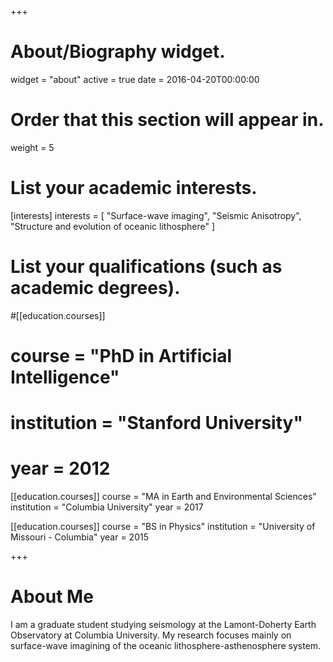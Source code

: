 +++
# About/Biography widget.
widget = "about"
active = true
date = 2016-04-20T00:00:00

# Order that this section will appear in.
weight = 5

# List your academic interests.
[interests]
  interests = [
    "Surface-wave imaging",
    "Seismic Anisotropy",
    "Structure and evolution of oceanic lithosphere"
  ]

# List your qualifications (such as academic degrees).
#[[education.courses]]
#  course = "PhD in Artificial Intelligence"
#  institution = "Stanford University"
#  year = 2012

[[education.courses]]
  course = "MA in Earth and Environmental Sciences"
  institution = "Columbia University"
  year = 2017

[[education.courses]]
  course = "BS in Physics"
  institution = "University of Missouri - Columbia"
  year = 2015
 
+++

# About Me

I am a graduate student studying seismology at the Lamont-Doherty Earth Observatory at Columbia University. My research focuses mainly on surface-wave imagining of the oceanic lithosphere-asthenosphere system.
